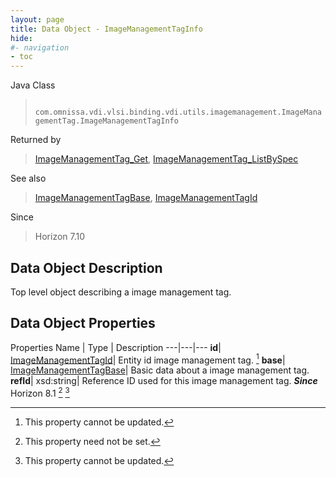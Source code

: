 ```yaml
---
layout: page
title: Data Object - ImageManagementTagInfo
hide:
#- navigation
- toc
---
```






Java Class
> ` com.omnissa.vdi.vlsi.binding.vdi.utils.imagemanagement.ImageManagementTag.ImageManagementTagInfo`

Returned by
> [ImageManagementTag_Get](vdi.utils.imagemanagement.ImageManagementTag.md#get), [ImageManagementTag_ListBySpec](vdi.utils.imagemanagement.ImageManagementTag.md#listBySpec)

See also
> [ImageManagementTagBase](vdi.utils.imagemanagement.ImageManagementTag.ImageManagementTagBase.md), [ImageManagementTagId](vdi.entity.ImageManagementTagId.md)

Since
> Horizon 7.10


## Data Object Description

Top level object describing a image management tag.

## Data Object Properties
Properties
Name |  Type |  Description
---|---|---
**id**| [ImageManagementTagId](vdi.entity.ImageManagementTagId.md)|  Entity id image management tag. [^2]
**base**| [ImageManagementTagBase](vdi.utils.imagemanagement.ImageManagementTag.ImageManagementTagBase.md)|  Basic data about a image management tag.
**refId**|  xsd:string|  Reference ID used for this image management tag.  **_Since_** Horizon 8.1 [^1] [^2]


 


[^1]: This property need not be set.
[^2]: This property cannot be updated.